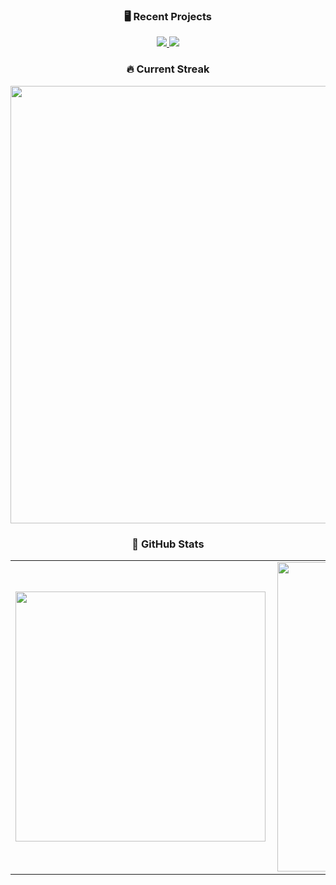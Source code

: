 <div align="center">

### 🖥️ Recent Projects
<a href="https://github.com/luantorrex/simple-to-do-list" target="_blank">
  <img src="https://img.shields.io/badge/Simple%20To--Do%20List%20-%20[JavaScript]-%23121011?style=for-the-badge&logo=github&logoColor=white&color=2bbc8a" />
</a>
<a href="https://github.com/luantorrex/expense-tracker" target="_blank">
  <img src="https://img.shields.io/badge/Expense%20Tracker%20-%20[TypeScript]-%23121011?style=for-the-badge&logo=github&logoColor=white&color=2bbc8a" />
</a>

### 🔥 Current Streak

<img src="https://github-readme-streak-stats.herokuapp.com/?user=luantorrex&theme=vue-dark&hide_border=false" width="700px" />

### 🚀 GitHub Stats

<table>
    <tr>
        <td><img width="400px" align="left" src="https://github-readme-stats.vercel.app/api/top-langs/?username=luantorrex&hide=html&layout=compact&theme=vue-dark&" /></td>
        <td><img width="495px" align="left" src="https://github-readme-stats.vercel.app/api?username=luantorrex&theme=vue-dark&"/></td>
    </tr> 
</table>

<br/>

</div>

